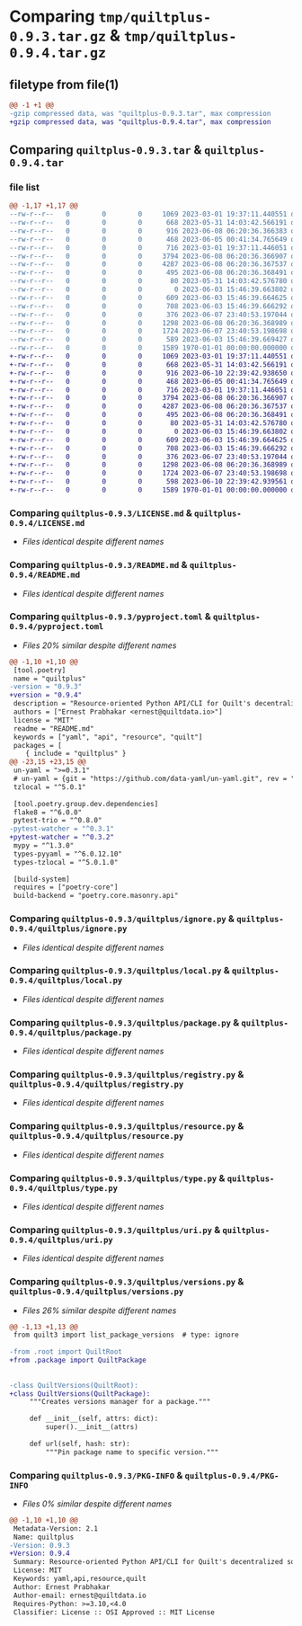# Comparing `tmp/quiltplus-0.9.3.tar.gz` & `tmp/quiltplus-0.9.4.tar.gz`

## filetype from file(1)

```diff
@@ -1 +1 @@
-gzip compressed data, was "quiltplus-0.9.3.tar", max compression
+gzip compressed data, was "quiltplus-0.9.4.tar", max compression
```

## Comparing `quiltplus-0.9.3.tar` & `quiltplus-0.9.4.tar`

### file list

```diff
@@ -1,17 +1,17 @@
--rw-r--r--   0        0        0     1069 2023-03-01 19:37:11.440551 quiltplus-0.9.3/LICENSE.md
--rw-r--r--   0        0        0      668 2023-05-31 14:03:42.566191 quiltplus-0.9.3/README.md
--rw-r--r--   0        0        0      916 2023-06-08 06:20:36.366383 quiltplus-0.9.3/pyproject.toml
--rw-r--r--   0        0        0      468 2023-06-05 00:41:34.765649 quiltplus-0.9.3/quiltplus/__init__.py
--rw-r--r--   0        0        0      716 2023-03-01 19:37:11.446051 quiltplus-0.9.3/quiltplus/ignore.py
--rw-r--r--   0        0        0     3794 2023-06-08 06:20:36.366907 quiltplus-0.9.3/quiltplus/local.py
--rw-r--r--   0        0        0     4287 2023-06-08 06:20:36.367537 quiltplus-0.9.3/quiltplus/package.py
--rw-r--r--   0        0        0      495 2023-06-08 06:20:36.368491 quiltplus-0.9.3/quiltplus/path.py
--rw-r--r--   0        0        0       80 2023-05-31 14:03:42.576780 quiltplus-0.9.3/quiltplus/property.py
--rw-r--r--   0        0        0        0 2023-06-03 15:46:39.663802 quiltplus-0.9.3/quiltplus/py.typed
--rw-r--r--   0        0        0      609 2023-06-03 15:46:39.664625 quiltplus-0.9.3/quiltplus/registry.py
--rw-r--r--   0        0        0      708 2023-06-03 15:46:39.666292 quiltplus-0.9.3/quiltplus/resource.py
--rw-r--r--   0        0        0      376 2023-06-07 23:40:53.197044 quiltplus-0.9.3/quiltplus/root.py
--rw-r--r--   0        0        0     1298 2023-06-08 06:20:36.368989 quiltplus-0.9.3/quiltplus/type.py
--rw-r--r--   0        0        0     1724 2023-06-07 23:40:53.198698 quiltplus-0.9.3/quiltplus/uri.py
--rw-r--r--   0        0        0      589 2023-06-03 15:46:39.669427 quiltplus-0.9.3/quiltplus/versions.py
--rw-r--r--   0        0        0     1589 1970-01-01 00:00:00.000000 quiltplus-0.9.3/PKG-INFO
+-rw-r--r--   0        0        0     1069 2023-03-01 19:37:11.440551 quiltplus-0.9.4/LICENSE.md
+-rw-r--r--   0        0        0      668 2023-05-31 14:03:42.566191 quiltplus-0.9.4/README.md
+-rw-r--r--   0        0        0      916 2023-06-10 22:39:42.938650 quiltplus-0.9.4/pyproject.toml
+-rw-r--r--   0        0        0      468 2023-06-05 00:41:34.765649 quiltplus-0.9.4/quiltplus/__init__.py
+-rw-r--r--   0        0        0      716 2023-03-01 19:37:11.446051 quiltplus-0.9.4/quiltplus/ignore.py
+-rw-r--r--   0        0        0     3794 2023-06-08 06:20:36.366907 quiltplus-0.9.4/quiltplus/local.py
+-rw-r--r--   0        0        0     4287 2023-06-08 06:20:36.367537 quiltplus-0.9.4/quiltplus/package.py
+-rw-r--r--   0        0        0      495 2023-06-08 06:20:36.368491 quiltplus-0.9.4/quiltplus/path.py
+-rw-r--r--   0        0        0       80 2023-05-31 14:03:42.576780 quiltplus-0.9.4/quiltplus/property.py
+-rw-r--r--   0        0        0        0 2023-06-03 15:46:39.663802 quiltplus-0.9.4/quiltplus/py.typed
+-rw-r--r--   0        0        0      609 2023-06-03 15:46:39.664625 quiltplus-0.9.4/quiltplus/registry.py
+-rw-r--r--   0        0        0      708 2023-06-03 15:46:39.666292 quiltplus-0.9.4/quiltplus/resource.py
+-rw-r--r--   0        0        0      376 2023-06-07 23:40:53.197044 quiltplus-0.9.4/quiltplus/root.py
+-rw-r--r--   0        0        0     1298 2023-06-08 06:20:36.368989 quiltplus-0.9.4/quiltplus/type.py
+-rw-r--r--   0        0        0     1724 2023-06-07 23:40:53.198698 quiltplus-0.9.4/quiltplus/uri.py
+-rw-r--r--   0        0        0      598 2023-06-10 22:39:42.939561 quiltplus-0.9.4/quiltplus/versions.py
+-rw-r--r--   0        0        0     1589 1970-01-01 00:00:00.000000 quiltplus-0.9.4/PKG-INFO
```

### Comparing `quiltplus-0.9.3/LICENSE.md` & `quiltplus-0.9.4/LICENSE.md`

 * *Files identical despite different names*

### Comparing `quiltplus-0.9.3/README.md` & `quiltplus-0.9.4/README.md`

 * *Files identical despite different names*

### Comparing `quiltplus-0.9.3/pyproject.toml` & `quiltplus-0.9.4/pyproject.toml`

 * *Files 20% similar despite different names*

```diff
@@ -1,10 +1,10 @@
 [tool.poetry]
 name = "quiltplus"
-version = "0.9.3"
+version = "0.9.4"
 description = "Resource-oriented Python API/CLI for Quilt's decentralized social knowledge platform"
 authors = ["Ernest Prabhakar <ernest@quiltdata.io>"]
 license = "MIT"
 readme = "README.md"
 keywords = ["yaml", "api", "resource", "quilt"]
 packages = [
    { include = "quiltplus" }
@@ -23,15 +23,15 @@
 un-yaml = ">=0.3.1"
 # un-yaml = {git = "https://github.com/data-yaml/un-yaml.git", rev = "main"}
 tzlocal = "^5.0.1"
 
 [tool.poetry.group.dev.dependencies]
 flake8 = "^6.0.0"
 pytest-trio = "^0.8.0"
-pytest-watcher = "^0.3.1"
+pytest-watcher = "^0.3.2"
 mypy = "^1.3.0"
 types-pyyaml = "^6.0.12.10"
 types-tzlocal = "^5.0.1.0"
 
 [build-system]
 requires = ["poetry-core"]
 build-backend = "poetry.core.masonry.api"
```

### Comparing `quiltplus-0.9.3/quiltplus/ignore.py` & `quiltplus-0.9.4/quiltplus/ignore.py`

 * *Files identical despite different names*

### Comparing `quiltplus-0.9.3/quiltplus/local.py` & `quiltplus-0.9.4/quiltplus/local.py`

 * *Files identical despite different names*

### Comparing `quiltplus-0.9.3/quiltplus/package.py` & `quiltplus-0.9.4/quiltplus/package.py`

 * *Files identical despite different names*

### Comparing `quiltplus-0.9.3/quiltplus/registry.py` & `quiltplus-0.9.4/quiltplus/registry.py`

 * *Files identical despite different names*

### Comparing `quiltplus-0.9.3/quiltplus/resource.py` & `quiltplus-0.9.4/quiltplus/resource.py`

 * *Files identical despite different names*

### Comparing `quiltplus-0.9.3/quiltplus/type.py` & `quiltplus-0.9.4/quiltplus/type.py`

 * *Files identical despite different names*

### Comparing `quiltplus-0.9.3/quiltplus/uri.py` & `quiltplus-0.9.4/quiltplus/uri.py`

 * *Files identical despite different names*

### Comparing `quiltplus-0.9.3/quiltplus/versions.py` & `quiltplus-0.9.4/quiltplus/versions.py`

 * *Files 26% similar despite different names*

```diff
@@ -1,13 +1,13 @@
 from quilt3 import list_package_versions  # type: ignore
 
-from .root import QuiltRoot
+from .package import QuiltPackage
 
 
-class QuiltVersions(QuiltRoot):
+class QuiltVersions(QuiltPackage):
     """Creates versions manager for a package."""
 
     def __init__(self, attrs: dict):
         super().__init__(attrs)
 
     def url(self, hash: str):
         """Pin package name to specific version."""
```

### Comparing `quiltplus-0.9.3/PKG-INFO` & `quiltplus-0.9.4/PKG-INFO`

 * *Files 0% similar despite different names*

```diff
@@ -1,10 +1,10 @@
 Metadata-Version: 2.1
 Name: quiltplus
-Version: 0.9.3
+Version: 0.9.4
 Summary: Resource-oriented Python API/CLI for Quilt's decentralized social knowledge platform
 License: MIT
 Keywords: yaml,api,resource,quilt
 Author: Ernest Prabhakar
 Author-email: ernest@quiltdata.io
 Requires-Python: >=3.10,<4.0
 Classifier: License :: OSI Approved :: MIT License
```

